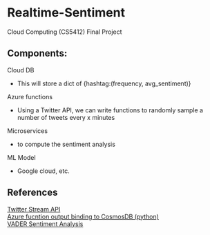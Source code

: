 # Realtime-Sentiment
Cloud Computing (CS5412) Final Project  

## Components:

Cloud DB
- This will store a dict of {hashtag:(frequency, avg_sentiment)}

Azure functions
- Using a Twitter API, we can write functions to randomly sample a number of tweets every x minutes

Microservices
- to compute the sentiment analysis

ML Model
- Google cloud, etc. 

## References
[Twitter Stream API](https://developer.twitter.com/en/docs/twitter-api/tweets/sampled-stream/introduction)  
[Azure fucntion output binding to CosmosDB (python)](https://evan-wong.medium.com/create-api-using-azure-function-with-python-and-azure-cosmos-db-afda09338d82)  
[VADER Sentiment Analysis](https://github.com/cjhutto/vaderSentiment)
